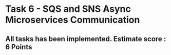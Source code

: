 # Task 6 - SQS and SNS Async Microservices Communication
## All tasks has been implemented. Estimate score : 6 Points